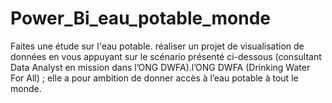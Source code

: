 # Power_Bi_eau_potable_monde
 Faites une étude sur l'eau potable.  réaliser un projet de visualisation de données en vous appuyant sur le scénario présenté ci-dessous  (consultant Data Analyst en mission dans l’ONG DWFA).l’ONG DWFA (Drinking Water For All) ; elle a pour ambition de donner accès à l’eau potable à tout le monde.
